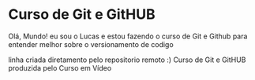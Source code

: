 # Curso de Git e GitHUB
Olá, Mundo! eu sou o Lucas e estou fazendo o curso de Git e Github para entender melhor sobre o versionamento de codigo

linha criada diretamento pelo repositorio remoto :) 
Curso de Git e GitHUB produzida pelo Curso em Vídeo
